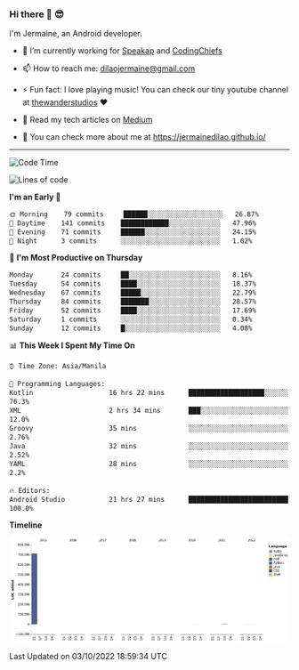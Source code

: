 ### Hi there 👋 😎
I'm Jermaine, an Android developer.

- 🔭 I’m currently working for [Speakap](https://www.speakap.com/) and [CodingChiefs](https://codingchiefs.com/en/)

- 📫 How to reach me: dilaojermaine@gmail.com

- ⚡ Fun fact: I love playing music! You can check our tiny youtube channel at [thewanderstudios](https://www.youtube.com/thewanderstudios) ♥️

- 📖 Read my tech articles on [Medium](https://jermainedilao.medium.com/)

- 👀 You can check more about me at https://jermainedilao.github.io/

<!--
**jermainedilao/jermainedilao** is a ✨ _special_ ✨ repository because its `README.md` (this file) appears on your GitHub profile.

Here are some ideas to get you started:

- 🔭 I’m currently working on ...
- 🌱 I’m currently learning ...
- 👯 I’m looking to collaborate on ...
- 🤔 I’m looking for help with ...
- 💬 Ask me about ...
- 📫 How to reach me: ...
- 😄 Pronouns: ...
- ⚡ Fun fact: ...
-->

-------

<!--START_SECTION:waka-->
![Code Time](http://img.shields.io/badge/Code%20Time-26%20hrs%208%20mins-blue)

![Lines of code](https://img.shields.io/badge/From%20Hello%20World%20I%27ve%20Written-723%20Thousand%20lines%20of%20code-blue)

**I'm an Early 🐤** 

```text
🌞 Morning    79 commits     ██████░░░░░░░░░░░░░░░░░░░   26.87% 
🌆 Daytime    141 commits    ████████████░░░░░░░░░░░░░   47.96% 
🌃 Evening    71 commits     ██████░░░░░░░░░░░░░░░░░░░   24.15% 
🌙 Night      3 commits      ░░░░░░░░░░░░░░░░░░░░░░░░░   1.02%

```
📅 **I'm Most Productive on Thursday** 

```text
Monday       24 commits     ██░░░░░░░░░░░░░░░░░░░░░░░   8.16% 
Tuesday      54 commits     ████░░░░░░░░░░░░░░░░░░░░░   18.37% 
Wednesday    67 commits     █████░░░░░░░░░░░░░░░░░░░░   22.79% 
Thursday     84 commits     ███████░░░░░░░░░░░░░░░░░░   28.57% 
Friday       52 commits     ████░░░░░░░░░░░░░░░░░░░░░   17.69% 
Saturday     1 commits      ░░░░░░░░░░░░░░░░░░░░░░░░░   0.34% 
Sunday       12 commits     █░░░░░░░░░░░░░░░░░░░░░░░░   4.08%

```


📊 **This Week I Spent My Time On** 

```text
⌚︎ Time Zone: Asia/Manila

💬 Programming Languages: 
Kotlin                   16 hrs 22 mins      ███████████████████░░░░░░   76.3% 
XML                      2 hrs 34 mins       ███░░░░░░░░░░░░░░░░░░░░░░   12.0% 
Groovy                   35 mins             ░░░░░░░░░░░░░░░░░░░░░░░░░   2.76% 
Java                     32 mins             ░░░░░░░░░░░░░░░░░░░░░░░░░   2.52% 
YAML                     28 mins             ░░░░░░░░░░░░░░░░░░░░░░░░░   2.2%

🔥 Editors: 
Android Studio           21 hrs 27 mins      █████████████████████████   100.0%

```

**Timeline**

![Chart not found](https://raw.githubusercontent.com/jermainedilao/jermainedilao/main/charts/bar_graph.png) 


 Last Updated on 03/10/2022 18:59:34 UTC
<!--END_SECTION:waka-->
